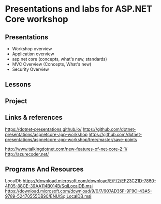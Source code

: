 # Presentations and labs for ASP.NET Core workshop

## Presentations

- Workshop overview
- Application overview
- asp.net core (concepts, what's new, standards)
- MVC Overview (Concepts, What's new)
- Security Overview


## Lessons

## Project


## Links & references
https://dotnet-presentations.github.io/
https://github.com/dotnet-presentations/aspnetcore-app-workshop
https://github.com/dotnet-presentations/aspnetcore-app-workshop/tree/master/save-points


http://www.talkingdotnet.com/new-features-of-net-core-2-1/
http://azurecoder.net/

## Programs And Resources
LocalDb 
https://download.microsoft.com/download/E/F/2/EF23C21D-7860-4F05-88CE-39AA114B014B/SqlLocalDB.msi
https://download.microsoft.com/download/9/0/7/907AD35F-9F9C-43A5-9789-52470555DB90/ENU/SqlLocalDB.msi
